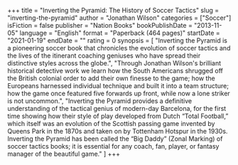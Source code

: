 +++
title = "Inverting the Pyramid: The History of Soccer Tactics"
slug = "inverting-the-pyramid"
author = "Jonathan Wilson"
categories = ["Soccer"]
isFiction = false
publisher = "Nation Books"
bookPublishDate = "2013-11-05"
language = "English"
format = "Paperback (464 pages)"
startDate = "2021-01-19"
endDate = ""
rating = 0 
synopsis = [
  "Inverting the Pyramid is a pioneering soccer book that chronicles the evolution of soccer tactics and the lives of the itinerant coaching geniuses who have spread their distinctive styles across the globe.",
  "Through Jonathan Wilson's brilliant historical detective work we learn how the South Americans shrugged off the British colonial order to add their own finesse to the game; how the Europeans harnessed individual technique and built it into a team structure; how the game once featured five forwards up front, while now a lone striker is not uncommon.",
  "Inverting the Pyramid provides a definitive understanding of the tactical genius of modern-day Barcelona, for the first time showing how their style of play developed from Dutch &ldquo;Total Football,&rdquo; which itself was an evolution of the Scottish passing game invented by Queens Park in the 1870s and taken on by Tottenham Hotspur in the 1930s. Inverting the Pyramid has been called the &ldquo;Big Daddy&rdquo; (Zonal Marking) of soccer tactics books; it is essential for any coach, fan, player, or fantasy manager of the beautiful game." ]
+++
